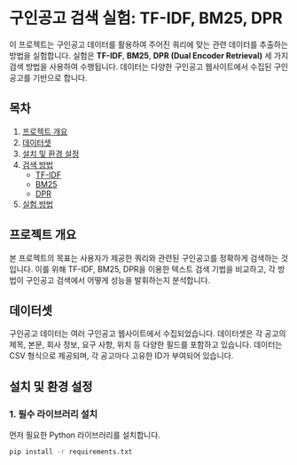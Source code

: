# 구인공고 검색 실험: TF-IDF, BM25, DPR

이 프로젝트는 구인공고 데이터를 활용하여 주어진 쿼리에 맞는 관련 데이터를 추출하는 방법을 실험합니다. 실험은 **TF-IDF**, **BM25**, **DPR (Dual Encoder Retrieval)** 세 가지 검색 방법을 사용하여 수행됩니다. 데이터는 다양한 구인공고 웹사이트에서 수집된 구인공고를 기반으로 합니다.

## 목차
1. [프로젝트 개요](#프로젝트-개요)
2. [데이터셋](#데이터셋)
3. [설치 및 환경 설정](#설치-및-환경-설정)
4. [검색 방법](#검색-방법)
   - [TF-IDF](#tf-idf)
   - [BM25](#bm25)
   - [DPR](#dpr)
5. [실험 방법](#실험-방법)

## 프로젝트 개요

본 프로젝트의 목표는 사용자가 제공한 쿼리와 관련된 구인공고를 정확하게 검색하는 것입니다. 이를 위해 TF-IDF, BM25, DPR을 이용한 텍스트 검색 기법을 비교하고, 각 방법이 구인공고 검색에서 어떻게 성능을 발휘하는지 분석합니다.

## 데이터셋

구인공고 데이터는 여러 구인공고 웹사이트에서 수집되었습니다. 데이터셋은 각 공고의 제목, 본문, 회사 정보, 요구 사항, 위치 등 다양한 필드를 포함하고 있습니다. 데이터는 CSV 형식으로 제공되며, 각 공고마다 고유한 ID가 부여되어 있습니다.

## 설치 및 환경 설정

### 1. 필수 라이브러리 설치

먼저 필요한 Python 라이브러리를 설치합니다.

```bash
pip install -r requirements.txt
